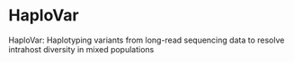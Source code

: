 # HaploVar
HaploVar: Haplotyping variants from long-read sequencing data to resolve intrahost diversity in mixed populations
